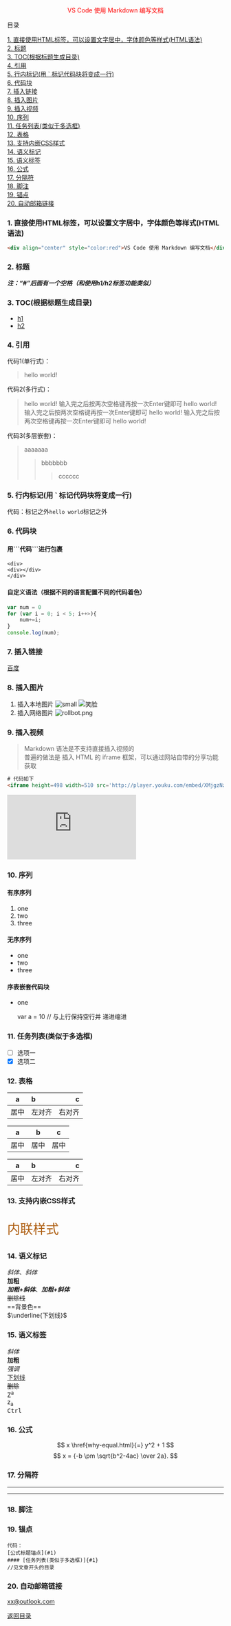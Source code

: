 <div align="center" style="color:red">VS Code 使用 Markdown 编写文档</div>  

<span id = "manu">目录</span>

[1. 直接使用HTML标签，可以设置文字居中，字体颜色等样式(HTML语法)](#1-直接使用html标签可以设置文字居中字体颜色等样式html语法)  
[2. 标题](#2-标题)  
[3. TOC(根据标题生成目录)](#3-toc根据标题生成目录)  
[4. 引用](#4-引用)  
[5. 行内标记(用 \` 标记代码块将变成一行)](#5-行内标记用-\-标记代码块将变成一行)  
[6. 代码块](#6-代码块)  
[7. 插入链接](#7-插入链接)  
[8. 插入图片](#8-插入图片)  
[9. 插入视频](#9-插入视频)  
[10. 序列](#10-序列)  
[11. 任务列表(类似于多选框)](#11-任务列表类似于多选框)  
[12. 表格](#12-表格)  
[13. 支持内嵌CSS样式](#13-支持内嵌css样式)  
[14. 语义标记](#14-语义标记)  
[15. 语义标签](#15-语义标签)  
[16. 公式](#16-公式)  
[17. 分隔符](#17-分隔符)  
[18. 脚注](#18-脚注)  
[19. 锚点](#19-锚点)  
[20.  自动邮箱链接](#20--自动邮箱链接)

### 1. 直接使用HTML标签，可以设置文字居中，字体颜色等样式(HTML语法)  

```html
<div align="center" style="color:red">VS Code 使用 Markdown 编写文档</div>  
```

### 2. 标题

***注：“#”后面有一个空格（和使用h1/h2标签功能类似）***

### 3. TOC(根据标题生成目录)

- [h1](#h1)
- [h2](#h2)

### 4. 引用

代码1(单行式)：  
>hello world!  

代码2(多行式)：  
>hello world!  输入完之后按两次空格键再按一次Enter键即可
>hello world!  输入完之后按两次空格键再按一次Enter键即可
hello world!  输入完之后按两次空格键再按一次Enter键即可
hello world!  

代码3(多层嵌套)：
>aaaaaaa  
>>bbbbbbb  
>>>cccccc  

### 5. 行内标记(用 \` 标记代码块将变成一行)

   代码：标记之外`hello world`标记之外  

### 6. 代码块

#### 用\`\`\`代码\`\`\`进行包裹

```
<div>
<div></div>
</div>
```

#### 自定义语法（根据不同的语言配置不同的代码着色）

```javascript
var num = 0
for (var i = 0; i < 5; i++>){
    num+=i;
}
console.log(num);
```

### 7. 插入链接

[百度](http://www.baidu.com/ '百度一下')

### 8. 插入图片

 1. 插入本地图片
    ![small](images/small.jpg '笑脸')
    ![笑脸](images/small.jpg)
 2. 插入网络图片
    ![rollbot.png](https://i.loli.net/2019/10/18/si38LmGjAUtdF6T.png '笑脸')

### 9. 插入视频

>Markdown 语法是不支持直接插入视频的  
>普遍的做法是 插入 HTML 的 iframe 框架，可以通过网站自带的分享功能获取  

```html
# 代码如下
<iframe height=498 width=510 src='http://player.youku.com/embed/XMjgzNzM0NTYxNg==' frameborder=0 'allowfullscreen'></iframe>
```

<iframe src="https://player.bilibili.com/player.html?aid=756070508&bvid=BV1Wr4y1T7K6&cid=279787964&page=1" scrolling="no" border="0" frameborder="no" framespacing="0" allowfullscreen="true"> </iframe>

### 10. 序列

#### 有序序列

 1. one
 2. two
 3. three

#### 无序序列

- one
- two
- three

#### 序表嵌套代码块

- one

    var a = 10 // 与上行保持空行并 递进缩进

### 11. 任务列表(类似于多选框)

- [ ]  选项一
- [x]  选项二

### 12. 表格

| a  | b  | c  |
|:--:|:-- | --:|
| 居中 | 左对齐 | 右对齐 |

| a  | b  | c  |
|:--:|:--:|:--:|
| 居中 | 居中 | 居中 |

a  |  b  | c
:---:|:------------ |--:
居中 |  左对齐 |  右对齐

### 13. 支持内嵌CSS样式  
  
<p style="color: #AD5D0F;font-size: 30px; font-family: '宋体';">内联样式</p>

### 14. 语义标记  

*斜体*、_斜体_  
**加粗**  
***加粗+斜体***、**_加粗+斜体_**  
~~删除线~~  
==背景色==  
$\underline{下划线}$  

### 15. 语义标签  

<i>斜体</i>  
<b>加粗</b>  
<em>强调</em>  
<u>下划线</u>  
<del>删除</del>  
Z<sup>a</sup>  
z<sub>a</sub>  
<kbd>Ctrl</kbd>

### 16. 公式  

$$ x \href{why-equal.html}{=} y^2 + 1 $$
$$ x = {-b \pm \sqrt{b^2-4ac} \over 2a}. $$

### 17. 分隔符  

***

---

### 18. 脚注  

### 19. 锚点  

```
代码：
[公式标题锚点](#1)
#### [任务列表(类似于多选框)]{#1}
//见文章开头的目录
```

### 20.  自动邮箱链接  

<xx@outlook.com>

[返回目录](#manu)

